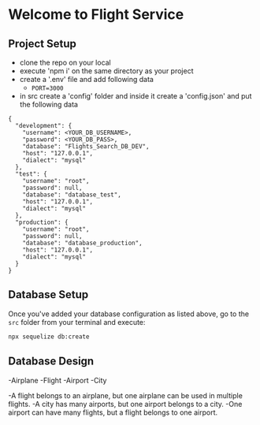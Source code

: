 # Welcome to Flight Service

## Project Setup
- clone the repo on your local
- execute 'npm i' on the same directory as your project
- create a '.env' file and add following data
  - `PORT=3000`
- in src create a 'config' folder and inside it create a 'config.json' and put the following data

```
{
  "development": {
    "username": <YOUR_DB_USERNAME>,
    "password": <YOUR_DB_PASS>,
    "database": "Flights_Search_DB_DEV",
    "host": "127.0.0.1",
    "dialect": "mysql"
  },
  "test": {
    "username": "root",
    "password": null,
    "database": "database_test",
    "host": "127.0.0.1",
    "dialect": "mysql"
  },
  "production": {
    "username": "root",
    "password": null,
    "database": "database_production",
    "host": "127.0.0.1",
    "dialect": "mysql"
  }
}

```
## Database Setup

Once you've added your database configuration as listed above, go to the `src` folder from your terminal and execute:

```bash
npx sequelize db:create


```
## Database Design

-Airplane
-Flight
-Airport
-City


-A flight belongs to an airplane, but one airplane can be used in multiple flights.
-A city has many airports, but one airport belongs to a city.
-One airport can have many flights, but a flight belongs to one airport.
